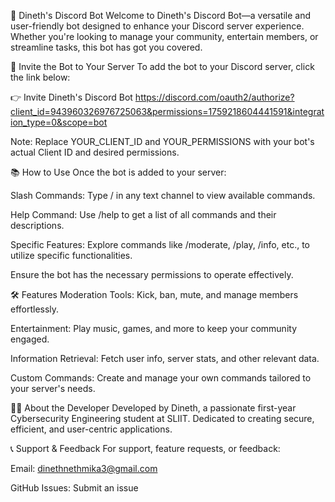 🤖 Dineth's Discord Bot
Welcome to Dineth's Discord Bot—a versatile and user-friendly bot designed to enhance your Discord server experience. Whether you're looking to manage your community, entertain members, or streamline tasks, this bot has got you covered.

🚀 Invite the Bot to Your Server
To add the bot to your Discord server, click the link below:

👉 Invite Dineth's Discord Bot
https://discord.com/oauth2/authorize?client_id=943960326976725063&permissions=1759218604441591&integration_type=0&scope=bot

Note: Replace YOUR_CLIENT_ID and YOUR_PERMISSIONS with your bot's actual Client ID and desired permissions.

📚 How to Use
Once the bot is added to your server:

Slash Commands: Type / in any text channel to view available commands.

Help Command: Use /help to get a list of all commands and their descriptions.

Specific Features: Explore commands like /moderate, /play, /info, etc., to utilize specific functionalities.

Ensure the bot has the necessary permissions to operate effectively.

🛠️ Features
Moderation Tools: Kick, ban, mute, and manage members effortlessly.

Entertainment: Play music, games, and more to keep your community engaged.

Information Retrieval: Fetch user info, server stats, and other relevant data.

Custom Commands: Create and manage your own commands tailored to your server's needs.

🧑‍💻 About the Developer
Developed by Dineth, a passionate first-year Cybersecurity Engineering student at SLIIT. Dedicated to creating secure, efficient, and user-centric applications.

📞 Support & Feedback
For support, feature requests, or feedback:

Email: dinethnethmika3@gmail.com

GitHub Issues: Submit an issue

